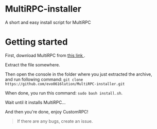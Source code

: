 # MultiRPC-installer
A short and easy install script for MultiRPC

<h1> Getting started </h1>
<p> First, download MultiRPC from <a href="https://github.com/FluxpointDev/MultiRPC/releases/download/V7-beta4/multirpc_v7_linux.tar.gz"> this link </a>. </p>

Extract the file somewhere.

Then open the console in the folder where you just extracted the archive, and run following command: `git clone https://github.com/evo0616lution/MultiRPC-installer.git`

When done, you run this command: `sudo bash install.sh`.

Wait until it installs MultiRPC...

And then you're done, enjoy CustomRPC!

> If there are any bugs, create an issue.
